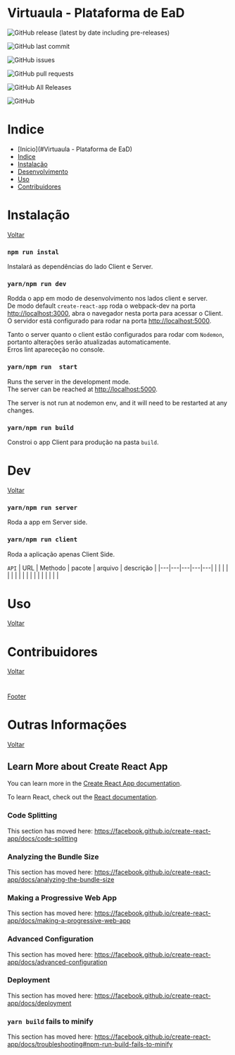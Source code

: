 <!-- This project was bootstrapped with [Create React App](https://github.com/facebook/create-react-app). -->


# Virtuaula - Plataforma de EaD

![GitHub release (latest by date including pre-releases)](https://img.shields.io/github/v/release/pw-2020qs/Virtuaula?include_prereleases)

![GitHub last commit](https://img.shields.io/github/last-commit/pw-2020qs/Virtuaula)

![GitHub issues](https://img.shields.io/github/issues-raw/pw-2020qs/Virtuaula)

![GitHub pull requests](https://img.shields.io/github/issues-pr/pw-2020qs/Virtuaula)

![GitHub All Releases](https://img.shields.io/github/downloads/pw-2020qs/Virtuaula/total)

![GitHub](https://img.shields.io/github/license/pw-2020qs/Virtuaula)


<!-- 
# Demo

Aqui será adicionado um video ou gif demo do projeto
-->

# Indice

- [Início](#Virtuaula - Plataforma de EaD)
- [Indice](#Indice)
- [Instalação](#Instalação)
- [Desenvolvimento](#Dev)
- [Uso](#Uso)
- [Contribuidores](#Contribuidores)


 # Instalação 
 [Voltar](#Indice)


### `npm run instal`

Instalará as dependências do lado Client e Server.

### `yarn/npm run dev`

Rodda o app em modo de desenvolvimento nos lados client e server.<br/>
De modo default ```create-react-app``` roda o webpack-dev na porta [http://localhost:3000](http://localhost:3000), abra o navegador nesta porta para acessar o Client.
O servidor está configurado para rodar na porta [http://localhost:5000](http//localhost:5000).

Tanto o server quanto o client estão configurados para rodar com ```Nodemon```, portanto alterações serão atualizadas automaticamente.<br />
Erros lint apareceção no console.


### `yarn/npm run  start`

Runs the server in the development mode.<br/>
The server can be reached at [http://localhost:5000](http//localhost:5000).

The server is not run at nodemon env, and it will need to be restarted at any changes.

### `yarn/npm run build`

Constroi o app Client para produção na pasta `build`.<br />
<!-- It correctly bundles React in production mode and optimizes the build for the best performance.

The build is minified and the filenames include the hashes.<br />
Your app is ready to be deployed! -->

 # Dev 
 [Voltar](#Indice)
 
### `yarn/npm run server`

Roda a app em Server side.

### `yarn/npm run client`

Roda a aplicação apenas Client Side.


`API`
|  URL | Methodo  | pacote | arquivo |  descrição |
|---|---|---|---|---|
|   |   |   |   |   |
|   |   |   |   |   |
|   |   |   |   |   |


 # Uso 
 [Voltar](#Indice)


<!-- Adicionar informações sobre o uso do App -->



 # Contribuidores 
 [Voltar](#Indice)


<!-- Adicionar gerador automatico de imagem dos contribuidores caso o repositório vire público -->


#

[Footer](https://github.com/navendu-pottekkat/awesome-readme/blob/master/fooooooter.png)



# Outras Informações 
[Voltar](#Indice)



## Learn More about Create React App

You can learn more in the [Create React App documentation](https://facebook.github.io/create-react-app/docs/getting-started).

To learn React, check out the [React documentation](https://reactjs.org/).

### Code Splitting

This section has moved here: https://facebook.github.io/create-react-app/docs/code-splitting

### Analyzing the Bundle Size

This section has moved here: https://facebook.github.io/create-react-app/docs/analyzing-the-bundle-size

### Making a Progressive Web App

This section has moved here: https://facebook.github.io/create-react-app/docs/making-a-progressive-web-app

### Advanced Configuration

This section has moved here: https://facebook.github.io/create-react-app/docs/advanced-configuration

### Deployment

This section has moved here: https://facebook.github.io/create-react-app/docs/deployment

### `yarn build` fails to minify

This section has moved here: https://facebook.github.io/create-react-app/docs/troubleshooting#npm-run-build-fails-to-minify
